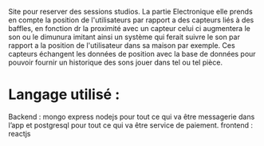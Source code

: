 Site pour reserver des sessions studios. La partie Electronique elle prends en compte la position de l'utilisateurs par rapport a des capteurs liés à des baffles, en fonction dr la proximité avec un capteur celui ci augmentera le son ou le dimunura imitant ainsi un système qui ferait suivre le son par rapport a la position de l'utilisateur dans sa maison par exemple. Ces capteurs échangent les données de position avec la base de données pour pouvoir fournir un historique des sons jouer dans tel ou tel pièce.



# Langage utilisé : 
Backend : mongo express 
nodejs pour tout ce qui va être messagerie dans l’app et 
postgresql pour tout ce qui va être service de paiement.
frontend : reactjs
